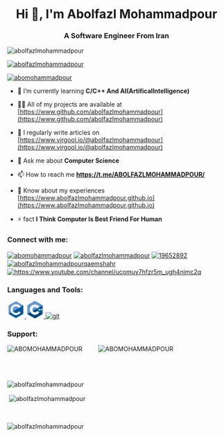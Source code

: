 <h1 align="center">Hi 👋, I'm Abolfazl Mohammadpour</h1>
<h3 align="center">A Software Engineer From Iran</h3>

<p align="left"> <img src="https://komarev.com/ghpvc/?username=abolfazlmohammadpour&label=Profile%20views&color=0e75b6&style=flat" alt="abolfazlmohammadpour" /> </p>

<p align="left"> <a href="https://github.com/ryo-ma/github-profile-trophy"><img src="https://github-profile-trophy.vercel.app/?username=abolfazlmohammadpour" alt="abolfazlmohammadpour" /></a> </p>

<p align="left"> <a href="https://twitter.com/abomohammadpour" target="blank"><img src="https://img.shields.io/twitter/follow/abomohammadpour?logo=twitter&style=for-the-badge" alt="abomohammadpour" /></a> </p>

- 🌱 I’m currently learning **C/C++ And AI(ArtificalIntelligence)**

- 👨‍💻 All of my projects are available at [https://www.github.com/abolfazlmohammadpour](https://www.github.com/abolfazlmohammadpour)

- 📝 I regularly write articles on [https://www.virgool.io/@abolfazlmohammadpour](https://www.virgool.io/@abolfazlmohammadpour)

- 💬 Ask me about **Computer Science**

- 📫 How to reach me **https://t.me/ABOLFAZLMOHAMMADPOUR/**

- 📄 Know about my experiences [https://www.abolfazlmohammadpour.github.io](https://www.abolfazlmohammadpour.github.io)

- ⚡ fact **I Think Computer Is Best Friend For Human**

<h3 align="left">Connect with me:</h3>
<p align="left">
<a href="https://twitter.com/abomohammadpour" target="blank"><img align="center" src="https://raw.githubusercontent.com/rahuldkjain/github-profile-readme-generator/master/src/images/icons/Social/twitter.svg" alt="abomohammadpour" height="30" width="40" /></a>
<a href="https://linkedin.com/in/abolfazlmohammadpour" target="blank"><img align="center" src="https://raw.githubusercontent.com/rahuldkjain/github-profile-readme-generator/master/src/images/icons/Social/linked-in-alt.svg" alt="abolfazlmohammadpour" height="30" width="40" /></a>
<a href="https://stackoverflow.com/users/19652892" target="blank"><img align="center" src="https://raw.githubusercontent.com/rahuldkjain/github-profile-readme-generator/master/src/images/icons/Social/stack-overflow.svg" alt="19652892" height="30" width="40" /></a>
<a href="https://fb.com/abolfazlmohammadpourqaemshahr" target="blank"><img align="center" src="https://raw.githubusercontent.com/rahuldkjain/github-profile-readme-generator/master/src/images/icons/Social/facebook.svg" alt="abolfazlmohammadpourqaemshahr" height="30" width="40" /></a>
<a href="https://www.youtube.com/c/https://www.youtube.com/channel/ucomuy7hfzr5m_ugh4njmc2q" target="blank"><img align="center" src="https://raw.githubusercontent.com/rahuldkjain/github-profile-readme-generator/master/src/images/icons/Social/youtube.svg" alt="https://www.youtube.com/channel/ucomuy7hfzr5m_ugh4njmc2q" height="30" width="40" /></a>
</p>

<h3 align="left">Languages and Tools:</h3>
<p align="left"> <a href="https://www.cprogramming.com/" target="_blank" rel="noreferrer"> <img src="https://raw.githubusercontent.com/devicons/devicon/master/icons/c/c-original.svg" alt="c" width="40" height="40"/> </a> <a href="https://www.w3schools.com/cpp/" target="_blank" rel="noreferrer"> <img src="https://raw.githubusercontent.com/devicons/devicon/master/icons/cplusplus/cplusplus-original.svg" alt="cplusplus" width="40" height="40"/> </a> <a href="https://git-scm.com/" target="_blank" rel="noreferrer"> <img src="https://www.vectorlogo.zone/logos/git-scm/git-scm-icon.svg" alt="git" width="40" height="40"/> </a> </p>

<h3 align="left">Support:</h3>
<p><a href="https://www.buymeacoffee.com/ABOMOHAMMADPOUR"> <img align="left" src="https://cdn.buymeacoffee.com/buttons/v2/default-yellow.png" height="50" width="210" alt="ABOMOHAMMADPOUR" /></a><a href="https://ko-fi.com/ABOMOHAMMADPOUR"> <img align="left" src="https://cdn.ko-fi.com/cdn/kofi3.png?v=3" height="50" width="210" alt="ABOMOHAMMADPOUR" /></a></p><br><br>

<br/>
<br/>

<p><img align="left" src="https://github-readme-stats.vercel.app/api/top-langs?username=abolfazlmohammadpour&show_icons=true&locale=en&layout=compact" alt="abolfazlmohammadpour" /></p>

<br/>

<p>&nbsp;<img align="center" src="https://github-readme-stats.vercel.app/api?username=abolfazlmohammadpour&show_icons=true&locale=en" alt="abolfazlmohammadpour" /></p>

<br/>

<p><img align="center" src="https://github-readme-streak-stats.herokuapp.com/?user=abolfazlmohammadpour&" alt="abolfazlmohammadpour" /></p>

